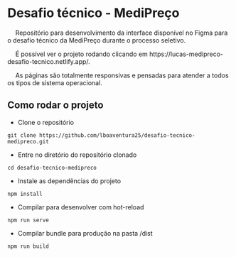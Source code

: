 # Desafio técnico - MediPreço

<p justify='align'>&emsp; Repositório para desenvolvimento da interface disponível no Figma para o desafio técnico da MediPreço durante o processo seletivo.</p>

<p justify='align'>&emsp; É possível ver o projeto rodando clicando em https://lucas-medipreco-desafio-tecnico.netlify.app/.</p>

<p justify='align'>&emsp; As páginas são totalmente responsivas e pensadas para atender a todos os tipos de sistema operacional.</p>

## Como rodar o projeto
- Clone o repositório
```
git clone https://github.com/lboaventura25/desafio-tecnico-medipreco.git
```

- Entre no diretório do repositório clonado
```
cd desafio-tecnico-medipreco
```

- Instale as dependências do projeto
```
npm install
```

- Compilar para desenvolver com hot-reload
```
npm run serve
```

- Compilar bundle para produção na pasta /dist
```
npm run build
```


